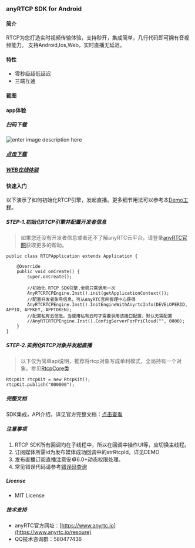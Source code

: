 ### anyRTCP SDK for Android
#### 简介
RTCP为您打造实时视频传输体验，支持秒开，集成简单，几行代码即可拥有音视频能力。
支持Android,Ios,Web，实时直播无延迟。

#### 特性
- 零秒级超低延迟
- 三端互通

#### 截图

#### app体验

##### 扫码下载
![enter image description here](https://www.pgyer.com/app/qrcode/anyrtc_rtcp1)
##### [点击下载](https://www.pgyer.com/app/qrcode/anyrtc_rtcp1)
##### [WEB在线体验](https://www.anyrtc.cc/demo/rtcp)

#### 快速入门

以下演示了如何初始化RTCP引擎，发起直播。更多细节用法可以参考本[Demo工程](https://github.com/AnyRTC/anyRTC-RTCP-Android/tree/master/app)。

##### STEP-1.初始化RTCP引擎并配置开发者信息

>如果您还没有开发者信息或者还不了解anyRTC云平台，请登录[anyRTC官网](http://www.anyrtc.io)获取更多的帮助。

```
public class RTCPApplication extends Application {

    @Override
    public void onCreate() {
        super.onCreate();

        //初始化 RTCP SDK引擎,全局只需调用一次
        AnyRTCRTCPEngine.Inst().init(getApplicationContext());
        //配置开发者账号信息，可从AnyRTC官网管理中心获得
        AnyRTCRTCPEngine.Inst().InitEngineWithAnyrtcInfo(DEVELOPERID, APPID, APPKEY, APPTOKEN);
        //配置私有云信息。当使用私有云时才需要调用该接口配置，默认无需配置
        //AnyRTCRTCPEngine.Inst().ConfigServerForPriCloud("", 0000);
    }
}
```
##### STEP-2.实例化RTCP对象并发起直播
> 以下仅为简单api说明，推荐将rtcp对象写成单利模式，全局持有一个对象。参见[RtcpCore类](https://github.com/AnyRTC/anyRTC-RTCP-Android/blob/master/app/src/main/java/org/anyrtc/RtcpCore.java)
```
RtcpKit rtcpKit = new RtcpKit();
rtcpKit.publish("000000");
```
##### 完整文档
SDK集成，API介绍，详见官方完整文档：[点击查看](https://www.anyrtc.io/resoure)


##### 注意事项
1. RTCP SDK所有回调均在子线程中，所以在回调中操作UI等，应切换主线程。
2. 订阅媒体所需id为发布媒体成功回调中的strRtcpId。详见DEMO
3. 发布直播订阅直播注意安卓6.0+动态权限处理。
4. 常见错误代码请参考[错误码查询](https://www.anyrtc.io/resoure)
##### License

- MIT License

##### 技术支持 
- anyRTC官方网址：[https://www.anyrtc.io](https://www.anyrtc.io/resoure)
- QQ技术咨询群：580477436






   



 

